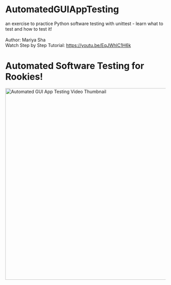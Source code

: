 # AutomatedGUIAppTesting
an exercise to practice Python software testing with unittest - learn what to test and how to test it!
<br>
<br>
Author: Mariya Sha
<br>
Watch Step by Step Tutorial: https://youtu.be/EqJWhlC1H6k

<h1>Automated Software Testing for Rookies!</h1>
<img src="https://github.com/MariyaSha/groceriesList/assets/32107652/0ac27b66-e1a5-487a-9283-9cd15856c1b3" style="width: 600px;" alt="Automated GUI App Testing Video Thumbnail">
